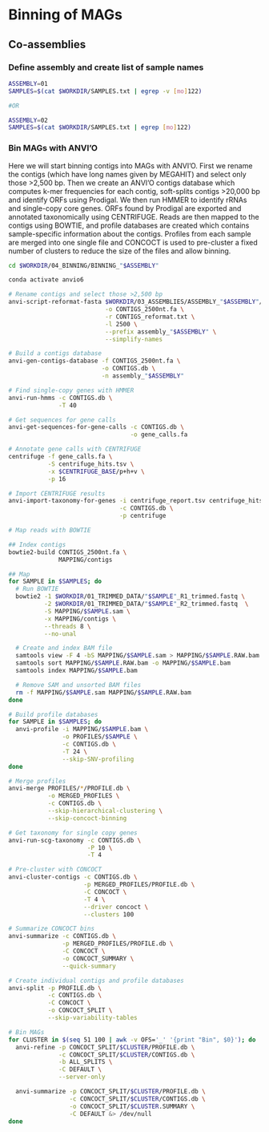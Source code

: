 # Binning of MAGs

## Co-assemblies

### Define assembly and create list of sample names

```bash
ASSEMBLY=01
SAMPLES=$(cat $WORKDIR/SAMPLES.txt | egrep -v [mo]122)

#OR

ASSEMBLY=02
SAMPLES=$(cat $WORKDIR/SAMPLES.txt | egrep [mo]122)
```

### Bin MAGs with ANVI’O

Here we will start binning contigs into MAGs with ANVI’O. First we rename the contigs (which have long names given by MEGAHIT) and select only those >2,500 bp. Then we create an ANVI’O contigs database which computes k-mer frequencies for each contig, soft-splits contigs >20,000 bp and identify ORFs using Prodigal. We then run HMMER to identify rRNAs and single-copy core genes. ORFs found by Prodigal are exported and annotated taxonomically using CENTRIFUGE. Reads are then mapped to the contigs using BOWTIE, and profile databases are created which contains sample-specific information about the contigs.
Profiles from each sample are merged into one single file and CONCOCT is used to pre-cluster a fixed number of clusters to reduce the size of the files and allow binning.

```bash
cd $WORKDIR/04_BINNING/BINNING_"$ASSEMBLY"

conda activate anvio6

# Rename contigs and select those >2,500 bp
anvi-script-reformat-fasta $WORKDIR/03_ASSEMBLIES/ASSEMBLY_"$ASSEMBLY"/final.contigs.fa \
                           -o CONTIGS_2500nt.fa \
                           -r CONTIGS_reformat.txt \
                           -l 2500 \
                           --prefix assembly_"$ASSEMBLY" \
                           --simplify-names

# Build a contigs database
anvi-gen-contigs-database -f CONTIGS_2500nt.fa \
                          -o CONTIGS.db \
                          -n assembly_"$ASSEMBLY"

# Find single-copy genes with HMMER
anvi-run-hmms -c CONTIGS.db \
              -T 40

# Get sequences for gene calls
anvi-get-sequences-for-gene-calls -c CONTIGS.db \
                                  -o gene_calls.fa

# Annotate gene calls with CENTRIFUGE
centrifuge -f gene_calls.fa \
           -S centrifuge_hits.tsv \
           -x $CENTRIFUGE_BASE/p+h+v \
           -p 16

# Import CENTRIFUGE results
anvi-import-taxonomy-for-genes -i centrifuge_report.tsv centrifuge_hits.tsv \
                               -c CONTIGS.db \
                               -p centrifuge

# Map reads with BOWTIE

## Index contigs
bowtie2-build CONTIGS_2500nt.fa \
              MAPPING/contigs

## Map
for SAMPLE in $SAMPLES; do
  # Run BOWTIE
  bowtie2 -1 $WORKDIR/01_TRIMMED_DATA/"$SAMPLE"_R1_trimmed.fastq \
          -2 $WORKDIR/01_TRIMMED_DATA/"$SAMPLE"_R2_trimmed.fastq  \
          -S MAPPING/$SAMPLE.sam \
          -x MAPPING/contigs \
          --threads 8 \
          --no-unal

  # Create and index BAM file
  samtools view -F 4 -bS MAPPING/$SAMPLE.sam > MAPPING/$SAMPLE.RAW.bam
  samtools sort MAPPING/$SAMPLE.RAW.bam -o MAPPING/$SAMPLE.bam
  samtools index MAPPING/$SAMPLE.bam

  # Remove SAM and unsorted BAM files
  rm -f MAPPING/$SAMPLE.sam MAPPING/$SAMPLE.RAW.bam
done

# Build profile databases
for SAMPLE in $SAMPLES; do
  anvi-profile -i MAPPING/$SAMPLE.bam \
               -o PROFILES/$SAMPLE \
               -c CONTIGS.db \
               -T 24 \
               --skip-SNV-profiling
done

# Merge profiles
anvi-merge PROFILES/*/PROFILE.db \
           -o MERGED_PROFILES \
           -c CONTIGS.db \
           --skip-hierarchical-clustering \
           --skip-concoct-binning

# Get taxonomy for single copy genes
anvi-run-scg-taxonomy -c CONTIGS.db \
                      -P 10 \
                      -T 4

# Pre-cluster with CONCOCT
anvi-cluster-contigs -c CONTIGS.db \
                     -p MERGED_PROFILES/PROFILE.db \
                     -C CONCOCT \
                     -T 4 \
                     --driver concoct \
                     --clusters 100

# Summarize CONCOCT bins
anvi-summarize -c CONTIGS.db \
               -p MERGED_PROFILES/PROFILE.db \
               -C CONCOCT \
               -o CONCOCT_SUMMARY \
               --quick-summary

# Create individual contigs and profile databases
anvi-split -p PROFILE.db \
           -c CONTIGS.db \
           -C CONCOCT \
           -o CONCOCT_SPLIT \
           --skip-variability-tables

# Bin MAGs
for CLUSTER in $(seq 51 100 | awk -v OFS='_' '{print "Bin", $0}'); do
  anvi-refine -p CONCOCT_SPLIT/$CLUSTER/PROFILE.db \
              -c CONCOCT_SPLIT/$CLUSTER/CONTIGS.db \
              -b ALL_SPLITS \
              -C DEFAULT \
              --server-only

  anvi-summarize -p CONCOCT_SPLIT/$CLUSTER/PROFILE.db \
                 -c CONCOCT_SPLIT/$CLUSTER/CONTIGS.db \
                 -o CONCOCT_SPLIT/$CLUSTER.SUMMARY \
                 -C DEFAULT &> /dev/null
done
```
